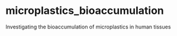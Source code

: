 # microplastics_bioaccumulation
Investigating the bioaccumulation of microplastics in human tissues
